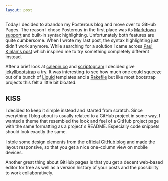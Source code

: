 ```yaml
---
layout: post
---
```


Today I decided to abandon my Posterous blog and move over to GitHub Pages. The reason I chose Posterous in the first place was its [Markdown support](http://posterous.uservoice.com/knowledgebase/articles/36531-getting-started-with-markdown) and built-in syntax highlighting. Unfortunately both features are quite cumbersome. When I wrote my last post, the syntax highlighting just didn't work anymore. While searching for a solution I came across [Paul Kinlan's post](https://plus.google.com/116059998563577101552/posts/ehd9CLM9XKQ) which inspired me to try something completely different instead.

After a brief look at [calepin.co](http://calepin.co/) and [scriptogr.am](http://scriptogr.am/) I decided give [jekyllbootstrap](http://jekyllbootstrap.com/) a try. It was interesting to see how much one could squeeze out of a bunch of [Liquid](http://liquidmarkup.org/) templates and a [Rakefile](https://github.com/plusjade/jekyll-bootstrap/blob/master/Rakefile) but like most bootstrap projects this felt a little bit bloated.

## KISS

I decided to keep it simple instead and started from scratch. Since everything I blog about is usually related to a GitHub project in some way, I wanted a theme that resembled the look and feel of a GitHub project page with the same formatting as a project's README. Especially code snippets should look exactly the same.

I stole some design elements from the [official GitHub blog](https://github.com/blog) and made the layout responsive, so that you get a nice one-column view on mobile devices.

Another great thing about GitHub pages is that you get a decent web-based editor for free as well as a version history of your posts and the possibility to work collaboratively.


